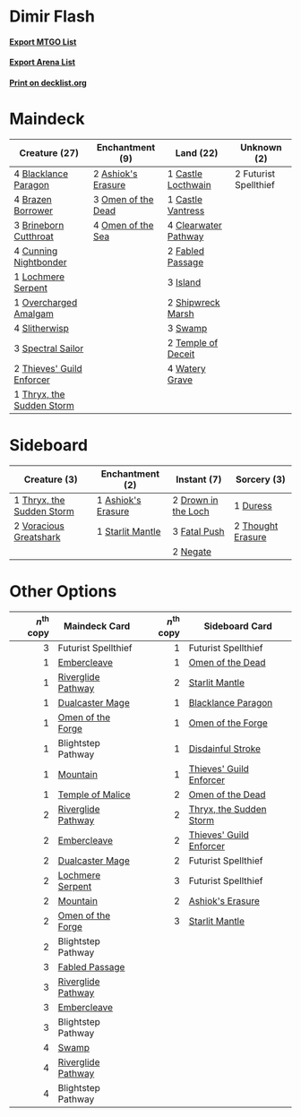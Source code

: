 # Dimir Flash

#### [Export MTGO List](../collection/Dimir%20Flash/Dimir%20Flash.txt)
#### [Export Arena List](../collection/Dimir%20Flash/Dimir%20Flash_arena.txt)
#### [Print on decklist.org](http://decklist.org/?deckmain=2%09Ashiok's%20Erasure%0A4%09Blacklance%20Paragon%0A4%09Brazen%20Borrower%0A3%09Brineborn%20Cutthroat%0A1%09Castle%20Locthwain%0A1%09Castle%20Vantress%0A4%09Clearwater%20Pathway%0A4%09Cunning%20Nightbonder%0A2%09Fabled%20Passage%0A2%09Futurist%20Spellthief%0A3%09Island%0A1%09Lochmere%20Serpent%0A3%09Omen%20of%20the%20Dead%0A4%09Omen%20of%20the%20Sea%0A1%09Overcharged%20Amalgam%0A2%09Shipwreck%20Marsh%0A4%09Slitherwisp%0A3%09Spectral%20Sailor%0A3%09Swamp%0A2%09Temple%20of%20Deceit%0A2%09Thieves'%20Guild%20Enforcer%0A1%09Thryx,%20the%20Sudden%20Storm%0A4%09Watery%20Grave&deckside=1%09Ashiok's%20Erasure%0A2%09Drown%20in%20the%20Loch%0A1%09Duress%0A3%09Fatal%20Push%0A2%09Negate%0A1%09Starlit%20Mantle%0A2%09Thought%20Erasure%0A1%09Thryx,%20the%20Sudden%20Storm%0A2%09Voracious%20Greatshark)
# Maindeck

|                                           Creature (27)                                            |                                       Enchantment (9)                                       |                                           Land (22)                                           |     Unknown (2)     |
|----------------------------------------------------------------------------------------------------|---------------------------------------------------------------------------------------------|-----------------------------------------------------------------------------------------------|---------------------|
|4 [Blacklance Paragon](http://gatherer.wizards.com/Pages/Card/Details.aspx?multiverseid=473041)     |2 [Ashiok's Erasure](http://gatherer.wizards.com/Pages/Card/Details.aspx?multiverseid=476294)|1 [Castle Locthwain](http://gatherer.wizards.com/Pages/Card/Details.aspx?multiverseid=473203)  |2 Futurist Spellthief|
|4 [Brazen Borrower](http://gatherer.wizards.com/Pages/Card/Details.aspx?multiverseid=473001)        |3 [Omen of the Dead](http://gatherer.wizards.com/Pages/Card/Details.aspx?multiverseid=476361)|1 [Castle Vantress](http://gatherer.wizards.com/Pages/Card/Details.aspx?multiverseid=473204)   |                     |
|3 [Brineborn Cutthroat](http://gatherer.wizards.com/Pages/Card/Details.aspx?multiverseid=466804)    |4 [Omen of the Sea](http://gatherer.wizards.com/Pages/Card/Details.aspx?multiverseid=476309) |4 [Clearwater Pathway](http://gatherer.wizards.com/Pages/Card/Details.aspx?multiverseid=491913)|                     |
|4 [Cunning Nightbonder](http://gatherer.wizards.com/Pages/Card/Details.aspx?multiverseid=479739)    |                                                                                             |2 [Fabled Passage](http://gatherer.wizards.com/Pages/Card/Details.aspx?multiverseid=473206)    |                     |
|1 [Lochmere Serpent](http://gatherer.wizards.com/Pages/Card/Details.aspx?multiverseid=473157)       |                                                                                             |3 [Island](http://gatherer.wizards.com/Pages/Card/Details.aspx?multiverseid=439857)            |                     |
|1 [Overcharged Amalgam](http://gatherer.wizards.com/Pages/Card/Details.aspx?multiverseid=540914)    |                                                                                             |2 [Shipwreck Marsh](http://gatherer.wizards.com/Pages/Card/Details.aspx?multiverseid=535066)   |                     |
|4 [Slitherwisp](http://gatherer.wizards.com/Pages/Card/Details.aspx?multiverseid=479728)            |                                                                                             |3 [Swamp](http://gatherer.wizards.com/Pages/Card/Details.aspx?multiverseid=439858)             |                     |
|3 [Spectral Sailor](http://gatherer.wizards.com/Pages/Card/Details.aspx?multiverseid=466830)        |                                                                                             |2 [Temple of Deceit](http://gatherer.wizards.com/Pages/Card/Details.aspx?multiverseid=373734)  |                     |
|2 [Thieves' Guild Enforcer](http://gatherer.wizards.com/Pages/Card/Details.aspx?multiverseid=485448)|                                                                                             |4 [Watery Grave](http://gatherer.wizards.com/Pages/Card/Details.aspx?multiverseid=405114)      |                     |
|1 [Thryx, the Sudden Storm](http://gatherer.wizards.com/Pages/Card/Details.aspx?multiverseid=476327)|                                                                                             |                                                                                               |                     |


# Sideboard

|                                            Creature (3)                                            |                                       Enchantment (2)                                       |                                         Instant (7)                                          |                                        Sorcery (3)                                         |
|----------------------------------------------------------------------------------------------------|---------------------------------------------------------------------------------------------|----------------------------------------------------------------------------------------------|--------------------------------------------------------------------------------------------|
|1 [Thryx, the Sudden Storm](http://gatherer.wizards.com/Pages/Card/Details.aspx?multiverseid=476327)|1 [Ashiok's Erasure](http://gatherer.wizards.com/Pages/Card/Details.aspx?multiverseid=476294)|2 [Drown in the Loch](http://gatherer.wizards.com/Pages/Card/Details.aspx?multiverseid=473150)|1 [Duress](http://gatherer.wizards.com/Pages/Card/Details.aspx?multiverseid=14557)          |
|2 [Voracious Greatshark](http://gatherer.wizards.com/Pages/Card/Details.aspx?multiverseid=479590)   |1 [Starlit Mantle](http://gatherer.wizards.com/Pages/Card/Details.aspx?multiverseid=476318)  |3 [Fatal Push](http://gatherer.wizards.com/Pages/Card/Details.aspx?multiverseid=423724)       |2 [Thought Erasure](http://gatherer.wizards.com/Pages/Card/Details.aspx?multiverseid=452956)|
|                                                                                                    |                                                                                             |2 [Negate](http://gatherer.wizards.com/Pages/Card/Details.aspx?multiverseid=423707)           |                                                                                            |


# Other Options

|*n*<sup>th</sup> copy|                                        Maindeck Card                                        |*n*<sup>th</sup> copy|                                          Sideboard Card                                          |
|--------------------:|---------------------------------------------------------------------------------------------|--------------------:|--------------------------------------------------------------------------------------------------|
|                    3|Futurist Spellthief                                                                          |                    1|Futurist Spellthief                                                                               |
|                    1|[Embercleave](http://gatherer.wizards.com/Pages/Card/Details.aspx?multiverseid=473082)       |                    1|[Omen of the Dead](http://gatherer.wizards.com/Pages/Card/Details.aspx?multiverseid=476361)       |
|                    1|[Riverglide Pathway](http://gatherer.wizards.com/Pages/Card/Details.aspx?multiverseid=491920)|                    2|[Starlit Mantle](http://gatherer.wizards.com/Pages/Card/Details.aspx?multiverseid=476318)         |
|                    1|[Dualcaster Mage](http://gatherer.wizards.com/Pages/Card/Details.aspx?multiverseid=489797)   |                    1|[Blacklance Paragon](http://gatherer.wizards.com/Pages/Card/Details.aspx?multiverseid=473041)     |
|                    1|[Omen of the Forge](http://gatherer.wizards.com/Pages/Card/Details.aspx?multiverseid=476396) |                    1|[Omen of the Forge](http://gatherer.wizards.com/Pages/Card/Details.aspx?multiverseid=476396)      |
|                    1|Blightstep Pathway                                                                           |                    1|[Disdainful Stroke](http://gatherer.wizards.com/Pages/Card/Details.aspx?multiverseid=420705)      |
|                    1|[Mountain](http://gatherer.wizards.com/Pages/Card/Details.aspx?multiverseid=439859)          |                    1|[Thieves' Guild Enforcer](http://gatherer.wizards.com/Pages/Card/Details.aspx?multiverseid=485448)|
|                    1|[Temple of Malice](http://gatherer.wizards.com/Pages/Card/Details.aspx?multiverseid=378536)  |                    2|[Omen of the Dead](http://gatherer.wizards.com/Pages/Card/Details.aspx?multiverseid=476361)       |
|                    2|[Riverglide Pathway](http://gatherer.wizards.com/Pages/Card/Details.aspx?multiverseid=491920)|                    2|[Thryx, the Sudden Storm](http://gatherer.wizards.com/Pages/Card/Details.aspx?multiverseid=476327)|
|                    2|[Embercleave](http://gatherer.wizards.com/Pages/Card/Details.aspx?multiverseid=473082)       |                    2|[Thieves' Guild Enforcer](http://gatherer.wizards.com/Pages/Card/Details.aspx?multiverseid=485448)|
|                    2|[Dualcaster Mage](http://gatherer.wizards.com/Pages/Card/Details.aspx?multiverseid=489797)   |                    2|Futurist Spellthief                                                                               |
|                    2|[Lochmere Serpent](http://gatherer.wizards.com/Pages/Card/Details.aspx?multiverseid=473157)  |                    3|Futurist Spellthief                                                                               |
|                    2|[Mountain](http://gatherer.wizards.com/Pages/Card/Details.aspx?multiverseid=439859)          |                    2|[Ashiok's Erasure](http://gatherer.wizards.com/Pages/Card/Details.aspx?multiverseid=476294)       |
|                    2|[Omen of the Forge](http://gatherer.wizards.com/Pages/Card/Details.aspx?multiverseid=476396) |                    3|[Starlit Mantle](http://gatherer.wizards.com/Pages/Card/Details.aspx?multiverseid=476318)         |
|                    2|Blightstep Pathway                                                                           |                     |                                                                                                  |
|                    3|[Fabled Passage](http://gatherer.wizards.com/Pages/Card/Details.aspx?multiverseid=473206)    |                     |                                                                                                  |
|                    3|[Riverglide Pathway](http://gatherer.wizards.com/Pages/Card/Details.aspx?multiverseid=491920)|                     |                                                                                                  |
|                    3|[Embercleave](http://gatherer.wizards.com/Pages/Card/Details.aspx?multiverseid=473082)       |                     |                                                                                                  |
|                    3|Blightstep Pathway                                                                           |                     |                                                                                                  |
|                    4|[Swamp](http://gatherer.wizards.com/Pages/Card/Details.aspx?multiverseid=439858)             |                     |                                                                                                  |
|                    4|[Riverglide Pathway](http://gatherer.wizards.com/Pages/Card/Details.aspx?multiverseid=491920)|                     |                                                                                                  |
|                    4|Blightstep Pathway                                                                           |                     |                                                                                                  |

